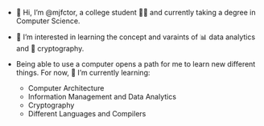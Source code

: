 - 👋 Hi, I’m @mjfctor, a college student 🧑‍🎓 and currently taking a degree in Computer Science.

- 👀 I’m interested in learning the concept and varaints of 📊 data analytics and 💽 cryptography.
- Being able to use a computer opens a path for me to learn new different things. For now, 🌱 I’m currently learning:
   - Computer Architecture
   - Information Management and Data Analytics 
   - Cryptography
   - Different Languages and Compilers


<!---
mjfctor/mjfctor is a ✨ special ✨ repository because its `README.md` (this file) appears on your GitHub profile.
You can click the Preview link to take a look at your changes.
--->
